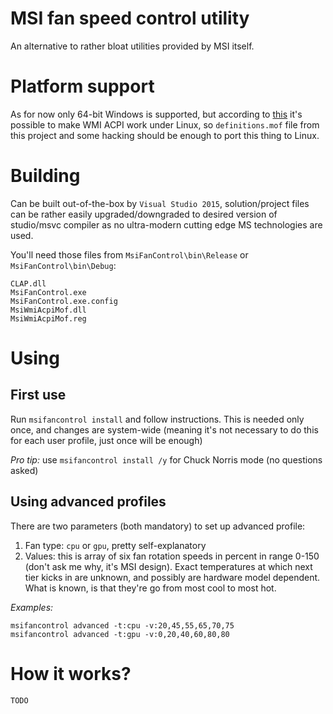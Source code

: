 # MSI fan speed control utility

An alternative to rather bloat utilities provided by MSI itself.

# Platform support

As for now only 64-bit Windows is supported, but according to [this](https://wiki.ubuntu.com/Kernel/Reference/WMI)
it's possible to make WMI ACPI work under Linux, so ``definitions.mof`` file from this project and some
hacking should be enough to port this thing to Linux.

# Building

Can be built out-of-the-box by ``Visual Studio 2015``, solution/project files can be rather easily upgraded/downgraded to desired
version of studio/msvc compiler as no ultra-modern cutting edge MS technologies are used.

You'll need those files from ``MsiFanControl\bin\Release`` or ``MsiFanControl\bin\Debug``:
```
CLAP.dll
MsiFanControl.exe
MsiFanControl.exe.config
MsiWmiAcpiMof.dll
MsiWmiAcpiMof.reg
```

# Using

## First use

Run ``msifancontrol install`` and follow instructions. This is needed only once, and changes are system-wide 
(meaning it's not necessary to do this for each user profile, just once will be enough)

_Pro tip:_ use ``msifancontrol install /y`` for Chuck Norris mode (no questions asked)

## Using advanced profiles

There are two parameters (both mandatory) to set up advanced profile:
1. Fan type: ``cpu`` or ``gpu``, pretty self-explanatory
2. Values: this is array of six fan rotation speeds in percent in range 0-150 (don't ask me why, it's MSI design).
   Exact temperatures at which next tier kicks in are unknown, and possibly are hardware model dependent. What is known,
   is that they're go from most cool to most hot.

_Examples:_

```
msifancontrol advanced -t:cpu -v:20,45,55,65,70,75
msifancontrol advanced -t:gpu -v:0,20,40,60,80,80
```

# How it works?

``TODO``
